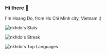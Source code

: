 ### Hi there 👋

I'm Hoang Do, from Ho Chi Minh city, Vietnam :)

![nkhdo's Stats](https://github-readme-stats.vercel.app/api?username=nkhdo&theme=onedark&show_icons=true&hide_border=true&count_private=true)

![nkhdo's Streak](https://github-readme-streak-stats.herokuapp.com/?user=nkhdo&theme=onedark&hide_border=true)

![nkhdo's Top Languages](https://github-readme-stats.vercel.app/api/top-langs/?username=nkhdo&theme=onedark&show_icons=true&hide_border=true&layout=compact)

<!--
**nkhdo/nkhdo** is a ✨ _special_ ✨ repository because its `README.md` (this file) appears on your GitHub profile.

Here are some ideas to get you started:

- 🔭 I’m currently working on ...
- 🌱 I’m currently learning ...
- 👯 I’m looking to collaborate on ...
- 🤔 I’m looking for help with ...
- 💬 Ask me about ...
- 📫 How to reach me: ...
- 😄 Pronouns: ...
- ⚡ Fun fact: ...
-->
